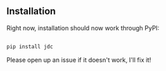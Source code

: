 ## Installation

Right now, installation should now work through PyPI:

```bash

pip install jdc

```

Please open up an issue if it doesn't work, I'll fix it!
